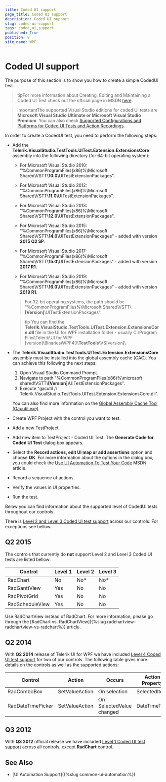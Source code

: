 ```yaml
---
title: Coded UI support
page_title: Coded UI support
description: Coded UI support
slug: coded-ui-support
tags: coded,ui,support
published: True
position: 8
site_name: WPF
---
```


# Coded UI support

The purpose of this section is to show you how to create a simple CodedUI test. 

>tipFor more information about Creating, Editing and Maintaining a Coded UI Test check out the official page in MSDN [here](http://msdn.microsoft.com/en-us/library/ff977233.aspx).        

>importantThe supported Visual Studio editions for coded UI tests are __Microsoft Visual Studio Ultimate or Microsoft Visual Studio Premium__. You can also check [Supported Configurations and Platforms for Coded UI Tests and Action Recordings](https://msdn.microsoft.com/en-us/library/dd380742(v=vs.110).aspx).

In order to create a CodedUI test, you need to perform the following steps:

* Add the __Telerik.VisualStudio.TestTools.UITest.Extension.ExtensionsCore__ assembly into the following directory (for 64-bit operating system):          

	* For Microsoft Visual Studio 2010: "%CommonProgramFiles(x86)%\Microsoft Shared\VSTT\\__10.0__\UITestExtensionPackages".              

	* For Microsoft Visual Studio 2012: "%CommonProgramFiles(x86)%\Microsoft Shared\VSTT\\__11.0__\UITestExtensionPackages".      

	* For Microsoft Visual Studio 2013: "%CommonProgramFiles(x86)%\Microsoft Shared\VSTT\\__12.0__\UITestExtensionPackages".
	
	* For Microsoft Visual Studio 2015: "%CommonProgramFiles(x86)%\Microsoft Shared\VSTT\\__14.0__\UITestExtensionPackages" - added with version __2015 Q2 SP__.
	
	* For Microsoft Visual Studio 2017: "%CommonProgramFiles(x86)%\Microsoft Shared\VSTT\\__15.0__\UITestExtensionPackages" - added with version __2017 R1__.
	
	* For Microsoft Visual Studio 2019: "%CommonProgramFiles(x86)%\Microsoft Shared\VSTT\\__16.0__\UITestExtensionPackages" - added with version __2019 R1__.

	>For 32-bit operating systems, the path should be "%CommonProgramFiles%\Microsoft Shared\VSTT\\__[Version]__\UITestExtensionPackages".

	>tip You can find the  __Telerik.VisualStudio.TestTools.UITest.Extension.ExtensionsCore.dll__ file in the UI for WPF installation folder - usually C:\Program Files\Telerik\UI for WPF [version]\Binaries\WPF40\\__TestTools__\VS[version]\

* The __Telerik.VisualStudio.TestTools.UITest.Extension.ExtensionsCore__ assembly must be installed into the global assembly cache (GAC). You can achieve this following the next steps:
	1. Open Visual Studio Command Prompt.
	2. Navigate to path "%CommonProgramFiles(x86)%\microsoft shared\VSTT\\__[Version]__\UITestExtensionPackages".
	3. Execute "gacutil /i Telerik.VisualStudio.TestTools.UITest.Extension.ExtensionsCore.dll".
 
	You can also find more information on the [Global Assembly Cache Tool (Gacutil.exe)](http://msdn.microsoft.com/en-us/library/ex0ss12c(v=vs.80).aspx).          

* Create WPF Project with the control you want to test.

* Add a new TestProject.

* Add new item to TestProject - Coded UI Test. The __Generate Code for Coded UI Test__ dialog box appears.          

* Select the __Record actions, edit UI map or add assertions__ option and choose __OK__. For more information about the options in the dialog box, you could check the [Use UI Automation To Test Your Code](http://msdn.microsoft.com/en-us/library/dd286726.aspx) MSDN article.

* Record a sequence of actions.

* Verify the values in UI properties.

* Run the test.

Below you can find information about the supported level of CodedUI tests throughout our controls.     

There is [Level 2 and Level 3 Coded UI test support](            http://blogs.msdn.com/b/visualstudioalm/archive/2011/10/28/coded-ui-test-extension-for-3rd-party-controls-the-basics-explained.aspx) across our controls. For exceptions see bellow.
        
## Q2 2015

The controls that currently do __not__ support Level 2 and Level 3 Coded UI tests are listed bellow:
        
Control	|	Level 1	|	Level 2	|	Level 3
---	|	---	|	---	|	---
RadChart	|	No	|	No*	|	No*
RadGanttView	|	Yes	|	No	|	No
RadPivotGrid	|	Yes	|	No	|	No
RadScheduleView	|	Yes	|	No	|	No 

Use RadChartView instead of RadChart. For more information, please go through the [RadChart vs. RadChartView]({%slug radchartview-radchartview-vs-radchart%}) article. 

## Q2 2014

With __Q2 2014__ release of Telerik UI for WPF we have included [Level 4 Coded UI test support](http://blogs.msdn.com/b/visualstudioalm/archive/2011/10/28/coded-ui-test-extension-for-3rd-party-controls-the-basics-explained.aspx) for two of our controls. The following table gives more details on the controls as well as the supported actions:

Control	|	Action	|	Occurs	|	Action Property
---	|	---	|	---	|	---
RadComboBox	|	SetValueAction	|	On selection	|	SelectedItem
RadDateTimePicker	|	SetValueAction	|	On SelectedValue changed	|	DateTimeText

## Q3 2012

With __Q3 2012__ official release we have included [Level 1 Coded UI test support](http://blogs.msdn.com/b/visualstudioalm/archive/2011/10/28/coded-ui-test-extension-for-3rd-party-controls-the-basics-explained.aspx) across all controls, except __RadChart__ control.  

## See Also 
* [UI Automation Support]({%slug common-ui-automation%})
